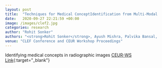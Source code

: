 ```yaml
---
layout: post
title:  "Techniques for Medical ConceptIdentification from Multi-Modal Images”"
date:   2020-09-27 22:21:59 +00:00
image: /images/clef2.jpg
categories: research
author: "Rohit Sonker"
authors: "<strong>Rohit Sonker</strong>, Ayush Mishra, Palvika Bansal, Anup Pattnaik"
venue: "CLEF Conference and CEUR Workshop Proceedings"
---
```


Identifying medical concepts in radiographic images [CEUR-WS Link](http://ceur-ws.org/Vol-2696/paper_71.pdf){:target="_blank"}
